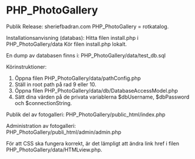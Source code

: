 PHP_PhotoGallery
================
Publik Release: sheriefbadran.com
PHP_PhotoGallery = rotkatalog.

Installationsanvisning (databas):
Hitta filen install.php i PHP_PhotoGallery/data
Kör filen install.php lokalt.

En dump av databasen finns i:
PHP_PhotoGallery/data/test_db.sql

Körinstruktioner:
1. Öppna filen PHP_PhotoGallery/data/pathConfig.php
2. Ställ in root path på rad 9 eller 10.
3. Öppna filen PHP_PhotoGallery/data/db/DatabaseAccessModel.php
4. Sätt dina värden på de privata variablerna $dbUsername, $dbPassword och $connectionString.

Publik del av fotogalleri:
PHP_PhotoGallery/public_html/index.php

Administration av fotogalleri:
PHP_PhotoGallery/publi_html/admin/admin.php

För att CSS ska fungera korrekt, är det lämpligt att ändra link href i filen PHP_PhotoGallery/data/HTMLview.php.